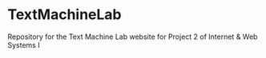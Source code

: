 # TextMachineLab
Repository for the Text Machine Lab website for Project 2 of Internet &amp; Web Systems I

